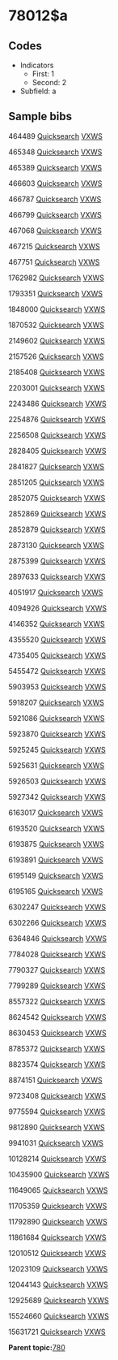 # 78012$a

## Codes

-   Indicators
    -   First: 1
    -   Second: 2
-   Subfield: a

## Sample bibs

464489 [Quicksearch](https://search.library.yale.edu/catalog/464489) [VXWS](http://prodorbis.library.yale.edu:7014/vxws/GetHoldingsService?bibId=464489)

465348 [Quicksearch](https://search.library.yale.edu/catalog/465348) [VXWS](http://prodorbis.library.yale.edu:7014/vxws/GetHoldingsService?bibId=465348)

465389 [Quicksearch](https://search.library.yale.edu/catalog/465389) [VXWS](http://prodorbis.library.yale.edu:7014/vxws/GetHoldingsService?bibId=465389)

466603 [Quicksearch](https://search.library.yale.edu/catalog/466603) [VXWS](http://prodorbis.library.yale.edu:7014/vxws/GetHoldingsService?bibId=466603)

466787 [Quicksearch](https://search.library.yale.edu/catalog/466787) [VXWS](http://prodorbis.library.yale.edu:7014/vxws/GetHoldingsService?bibId=466787)

466799 [Quicksearch](https://search.library.yale.edu/catalog/466799) [VXWS](http://prodorbis.library.yale.edu:7014/vxws/GetHoldingsService?bibId=466799)

467068 [Quicksearch](https://search.library.yale.edu/catalog/467068) [VXWS](http://prodorbis.library.yale.edu:7014/vxws/GetHoldingsService?bibId=467068)

467215 [Quicksearch](https://search.library.yale.edu/catalog/467215) [VXWS](http://prodorbis.library.yale.edu:7014/vxws/GetHoldingsService?bibId=467215)

467751 [Quicksearch](https://search.library.yale.edu/catalog/467751) [VXWS](http://prodorbis.library.yale.edu:7014/vxws/GetHoldingsService?bibId=467751)

1762982 [Quicksearch](https://search.library.yale.edu/catalog/1762982) [VXWS](http://prodorbis.library.yale.edu:7014/vxws/GetHoldingsService?bibId=1762982)

1793351 [Quicksearch](https://search.library.yale.edu/catalog/1793351) [VXWS](http://prodorbis.library.yale.edu:7014/vxws/GetHoldingsService?bibId=1793351)

1848000 [Quicksearch](https://search.library.yale.edu/catalog/1848000) [VXWS](http://prodorbis.library.yale.edu:7014/vxws/GetHoldingsService?bibId=1848000)

1870532 [Quicksearch](https://search.library.yale.edu/catalog/1870532) [VXWS](http://prodorbis.library.yale.edu:7014/vxws/GetHoldingsService?bibId=1870532)

2149602 [Quicksearch](https://search.library.yale.edu/catalog/2149602) [VXWS](http://prodorbis.library.yale.edu:7014/vxws/GetHoldingsService?bibId=2149602)

2157526 [Quicksearch](https://search.library.yale.edu/catalog/2157526) [VXWS](http://prodorbis.library.yale.edu:7014/vxws/GetHoldingsService?bibId=2157526)

2185408 [Quicksearch](https://search.library.yale.edu/catalog/2185408) [VXWS](http://prodorbis.library.yale.edu:7014/vxws/GetHoldingsService?bibId=2185408)

2203001 [Quicksearch](https://search.library.yale.edu/catalog/2203001) [VXWS](http://prodorbis.library.yale.edu:7014/vxws/GetHoldingsService?bibId=2203001)

2243486 [Quicksearch](https://search.library.yale.edu/catalog/2243486) [VXWS](http://prodorbis.library.yale.edu:7014/vxws/GetHoldingsService?bibId=2243486)

2254876 [Quicksearch](https://search.library.yale.edu/catalog/2254876) [VXWS](http://prodorbis.library.yale.edu:7014/vxws/GetHoldingsService?bibId=2254876)

2256508 [Quicksearch](https://search.library.yale.edu/catalog/2256508) [VXWS](http://prodorbis.library.yale.edu:7014/vxws/GetHoldingsService?bibId=2256508)

2828405 [Quicksearch](https://search.library.yale.edu/catalog/2828405) [VXWS](http://prodorbis.library.yale.edu:7014/vxws/GetHoldingsService?bibId=2828405)

2841827 [Quicksearch](https://search.library.yale.edu/catalog/2841827) [VXWS](http://prodorbis.library.yale.edu:7014/vxws/GetHoldingsService?bibId=2841827)

2851205 [Quicksearch](https://search.library.yale.edu/catalog/2851205) [VXWS](http://prodorbis.library.yale.edu:7014/vxws/GetHoldingsService?bibId=2851205)

2852075 [Quicksearch](https://search.library.yale.edu/catalog/2852075) [VXWS](http://prodorbis.library.yale.edu:7014/vxws/GetHoldingsService?bibId=2852075)

2852869 [Quicksearch](https://search.library.yale.edu/catalog/2852869) [VXWS](http://prodorbis.library.yale.edu:7014/vxws/GetHoldingsService?bibId=2852869)

2852879 [Quicksearch](https://search.library.yale.edu/catalog/2852879) [VXWS](http://prodorbis.library.yale.edu:7014/vxws/GetHoldingsService?bibId=2852879)

2873130 [Quicksearch](https://search.library.yale.edu/catalog/2873130) [VXWS](http://prodorbis.library.yale.edu:7014/vxws/GetHoldingsService?bibId=2873130)

2875399 [Quicksearch](https://search.library.yale.edu/catalog/2875399) [VXWS](http://prodorbis.library.yale.edu:7014/vxws/GetHoldingsService?bibId=2875399)

2897633 [Quicksearch](https://search.library.yale.edu/catalog/2897633) [VXWS](http://prodorbis.library.yale.edu:7014/vxws/GetHoldingsService?bibId=2897633)

4051917 [Quicksearch](https://search.library.yale.edu/catalog/4051917) [VXWS](http://prodorbis.library.yale.edu:7014/vxws/GetHoldingsService?bibId=4051917)

4094926 [Quicksearch](https://search.library.yale.edu/catalog/4094926) [VXWS](http://prodorbis.library.yale.edu:7014/vxws/GetHoldingsService?bibId=4094926)

4146352 [Quicksearch](https://search.library.yale.edu/catalog/4146352) [VXWS](http://prodorbis.library.yale.edu:7014/vxws/GetHoldingsService?bibId=4146352)

4355520 [Quicksearch](https://search.library.yale.edu/catalog/4355520) [VXWS](http://prodorbis.library.yale.edu:7014/vxws/GetHoldingsService?bibId=4355520)

4735405 [Quicksearch](https://search.library.yale.edu/catalog/4735405) [VXWS](http://prodorbis.library.yale.edu:7014/vxws/GetHoldingsService?bibId=4735405)

5455472 [Quicksearch](https://search.library.yale.edu/catalog/5455472) [VXWS](http://prodorbis.library.yale.edu:7014/vxws/GetHoldingsService?bibId=5455472)

5903953 [Quicksearch](https://search.library.yale.edu/catalog/5903953) [VXWS](http://prodorbis.library.yale.edu:7014/vxws/GetHoldingsService?bibId=5903953)

5918207 [Quicksearch](https://search.library.yale.edu/catalog/5918207) [VXWS](http://prodorbis.library.yale.edu:7014/vxws/GetHoldingsService?bibId=5918207)

5921086 [Quicksearch](https://search.library.yale.edu/catalog/5921086) [VXWS](http://prodorbis.library.yale.edu:7014/vxws/GetHoldingsService?bibId=5921086)

5923870 [Quicksearch](https://search.library.yale.edu/catalog/5923870) [VXWS](http://prodorbis.library.yale.edu:7014/vxws/GetHoldingsService?bibId=5923870)

5925245 [Quicksearch](https://search.library.yale.edu/catalog/5925245) [VXWS](http://prodorbis.library.yale.edu:7014/vxws/GetHoldingsService?bibId=5925245)

5925631 [Quicksearch](https://search.library.yale.edu/catalog/5925631) [VXWS](http://prodorbis.library.yale.edu:7014/vxws/GetHoldingsService?bibId=5925631)

5926503 [Quicksearch](https://search.library.yale.edu/catalog/5926503) [VXWS](http://prodorbis.library.yale.edu:7014/vxws/GetHoldingsService?bibId=5926503)

5927342 [Quicksearch](https://search.library.yale.edu/catalog/5927342) [VXWS](http://prodorbis.library.yale.edu:7014/vxws/GetHoldingsService?bibId=5927342)

6163017 [Quicksearch](https://search.library.yale.edu/catalog/6163017) [VXWS](http://prodorbis.library.yale.edu:7014/vxws/GetHoldingsService?bibId=6163017)

6193520 [Quicksearch](https://search.library.yale.edu/catalog/6193520) [VXWS](http://prodorbis.library.yale.edu:7014/vxws/GetHoldingsService?bibId=6193520)

6193875 [Quicksearch](https://search.library.yale.edu/catalog/6193875) [VXWS](http://prodorbis.library.yale.edu:7014/vxws/GetHoldingsService?bibId=6193875)

6193891 [Quicksearch](https://search.library.yale.edu/catalog/6193891) [VXWS](http://prodorbis.library.yale.edu:7014/vxws/GetHoldingsService?bibId=6193891)

6195149 [Quicksearch](https://search.library.yale.edu/catalog/6195149) [VXWS](http://prodorbis.library.yale.edu:7014/vxws/GetHoldingsService?bibId=6195149)

6195165 [Quicksearch](https://search.library.yale.edu/catalog/6195165) [VXWS](http://prodorbis.library.yale.edu:7014/vxws/GetHoldingsService?bibId=6195165)

6302247 [Quicksearch](https://search.library.yale.edu/catalog/6302247) [VXWS](http://prodorbis.library.yale.edu:7014/vxws/GetHoldingsService?bibId=6302247)

6302266 [Quicksearch](https://search.library.yale.edu/catalog/6302266) [VXWS](http://prodorbis.library.yale.edu:7014/vxws/GetHoldingsService?bibId=6302266)

6364846 [Quicksearch](https://search.library.yale.edu/catalog/6364846) [VXWS](http://prodorbis.library.yale.edu:7014/vxws/GetHoldingsService?bibId=6364846)

7784028 [Quicksearch](https://search.library.yale.edu/catalog/7784028) [VXWS](http://prodorbis.library.yale.edu:7014/vxws/GetHoldingsService?bibId=7784028)

7790327 [Quicksearch](https://search.library.yale.edu/catalog/7790327) [VXWS](http://prodorbis.library.yale.edu:7014/vxws/GetHoldingsService?bibId=7790327)

7799289 [Quicksearch](https://search.library.yale.edu/catalog/7799289) [VXWS](http://prodorbis.library.yale.edu:7014/vxws/GetHoldingsService?bibId=7799289)

8557322 [Quicksearch](https://search.library.yale.edu/catalog/8557322) [VXWS](http://prodorbis.library.yale.edu:7014/vxws/GetHoldingsService?bibId=8557322)

8624542 [Quicksearch](https://search.library.yale.edu/catalog/8624542) [VXWS](http://prodorbis.library.yale.edu:7014/vxws/GetHoldingsService?bibId=8624542)

8630453 [Quicksearch](https://search.library.yale.edu/catalog/8630453) [VXWS](http://prodorbis.library.yale.edu:7014/vxws/GetHoldingsService?bibId=8630453)

8785372 [Quicksearch](https://search.library.yale.edu/catalog/8785372) [VXWS](http://prodorbis.library.yale.edu:7014/vxws/GetHoldingsService?bibId=8785372)

8823574 [Quicksearch](https://search.library.yale.edu/catalog/8823574) [VXWS](http://prodorbis.library.yale.edu:7014/vxws/GetHoldingsService?bibId=8823574)

8874151 [Quicksearch](https://search.library.yale.edu/catalog/8874151) [VXWS](http://prodorbis.library.yale.edu:7014/vxws/GetHoldingsService?bibId=8874151)

9723408 [Quicksearch](https://search.library.yale.edu/catalog/9723408) [VXWS](http://prodorbis.library.yale.edu:7014/vxws/GetHoldingsService?bibId=9723408)

9775594 [Quicksearch](https://search.library.yale.edu/catalog/9775594) [VXWS](http://prodorbis.library.yale.edu:7014/vxws/GetHoldingsService?bibId=9775594)

9812890 [Quicksearch](https://search.library.yale.edu/catalog/9812890) [VXWS](http://prodorbis.library.yale.edu:7014/vxws/GetHoldingsService?bibId=9812890)

9941031 [Quicksearch](https://search.library.yale.edu/catalog/9941031) [VXWS](http://prodorbis.library.yale.edu:7014/vxws/GetHoldingsService?bibId=9941031)

10128214 [Quicksearch](https://search.library.yale.edu/catalog/10128214) [VXWS](http://prodorbis.library.yale.edu:7014/vxws/GetHoldingsService?bibId=10128214)

10435900 [Quicksearch](https://search.library.yale.edu/catalog/10435900) [VXWS](http://prodorbis.library.yale.edu:7014/vxws/GetHoldingsService?bibId=10435900)

11649065 [Quicksearch](https://search.library.yale.edu/catalog/11649065) [VXWS](http://prodorbis.library.yale.edu:7014/vxws/GetHoldingsService?bibId=11649065)

11705359 [Quicksearch](https://search.library.yale.edu/catalog/11705359) [VXWS](http://prodorbis.library.yale.edu:7014/vxws/GetHoldingsService?bibId=11705359)

11792890 [Quicksearch](https://search.library.yale.edu/catalog/11792890) [VXWS](http://prodorbis.library.yale.edu:7014/vxws/GetHoldingsService?bibId=11792890)

11861684 [Quicksearch](https://search.library.yale.edu/catalog/11861684) [VXWS](http://prodorbis.library.yale.edu:7014/vxws/GetHoldingsService?bibId=11861684)

12010512 [Quicksearch](https://search.library.yale.edu/catalog/12010512) [VXWS](http://prodorbis.library.yale.edu:7014/vxws/GetHoldingsService?bibId=12010512)

12023109 [Quicksearch](https://search.library.yale.edu/catalog/12023109) [VXWS](http://prodorbis.library.yale.edu:7014/vxws/GetHoldingsService?bibId=12023109)

12044143 [Quicksearch](https://search.library.yale.edu/catalog/12044143) [VXWS](http://prodorbis.library.yale.edu:7014/vxws/GetHoldingsService?bibId=12044143)

12925689 [Quicksearch](https://search.library.yale.edu/catalog/12925689) [VXWS](http://prodorbis.library.yale.edu:7014/vxws/GetHoldingsService?bibId=12925689)

15524660 [Quicksearch](https://search.library.yale.edu/catalog/15524660) [VXWS](http://prodorbis.library.yale.edu:7014/vxws/GetHoldingsService?bibId=15524660)

15631721 [Quicksearch](https://search.library.yale.edu/catalog/15631721) [VXWS](http://prodorbis.library.yale.edu:7014/vxws/GetHoldingsService?bibId=15631721)

**Parent topic:**[780](../../tags/780/780.md)

